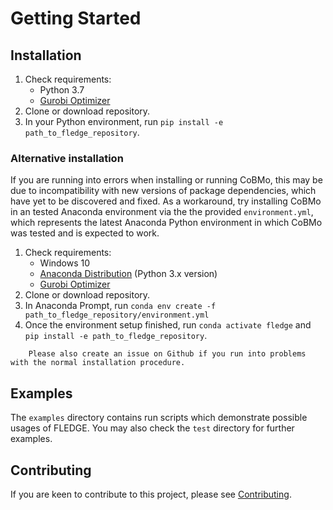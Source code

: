 # Getting Started

## Installation

1. Check requirements:
    - Python 3.7
    - [Gurobi Optimizer](http://www.gurobi.com/)
2. Clone or download repository.
3. In your Python environment, run `pip install -e path_to_fledge_repository`.

### Alternative installation

If you are running into errors when installing or running CoBMo, this may be due to incompatibility with new versions of package dependencies, which have yet to be discovered and fixed. As a workaround, try installing CoBMo in an tested Anaconda environment via the the provided `environment.yml`, which represents the latest Anaconda Python environment in which CoBMo was tested and is expected to work.

1. Check requirements:
    - Windows 10
    - [Anaconda Distribution](https://www.anaconda.com/distribution/) (Python 3.x version)
    - [Gurobi Optimizer](http://www.gurobi.com/)
2. Clone or download repository.
4. In Anaconda Prompt, run `conda env create -f path_to_fledge_repository/environment.yml`
5. Once the environment setup finished, run `conda activate fledge` and `pip install -e path_to_fledge_repository`.

``` important::
    Please also create an issue on Github if you run into problems with the normal installation procedure.
```

## Examples

The `examples` directory contains run scripts which demonstrate possible usages of FLEDGE. You may also check the `test` directory for further examples.

## Contributing

If you are keen to contribute to this project, please see [Contributing](contributing.md).
